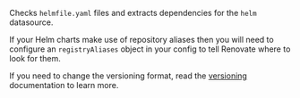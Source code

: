 Checks `helmfile.yaml` files and extracts dependencies for the `helm` datasource.

If your Helm charts make use of repository aliases then you will need to configure an `registryAliases` object in your config to tell Renovate where to look for them.

If you need to change the versioning format, read the [versioning](https://docs.renovatebot.com/modules/versioning/) documentation to learn more.
